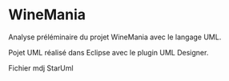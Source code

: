 # WineMania
Analyse préléminaire du projet WineMania avec le langage UML.

Pojet UML réalisé dans Eclipse avec le plugin UML Designer.

Fichier mdj StarUml


